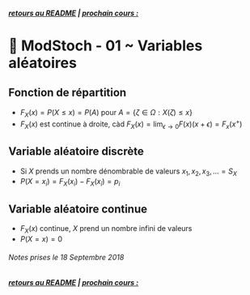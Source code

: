 ##### [retours au README](./README.md) | [prochain cours : ](./)

# 🎲 ModStoch - 01 ~ Variables aléatoires

## Fonction de répartition

- $F_X(x)=P(X\leq x)=P(A)$ pour $A=\{\zeta\in\Omega:X(\zeta)\leq x\}$
- $F_X(x)$ est continue à droite, càd $F_X(x)=\lim_{\epsilon\rightarrow 0}F(x)(x+\epsilon)=F_x(x^+)$

## Variable aléatoire discrète

- Si $X$ prends un nombre dénombrable de valeurs ${x_1, x_2, x_3, ...}=S_X$
- $P(X=x_i)=F_X(x_i)-F_X(x_\bar{i})=p_i$

## Variable aléatoire continue

- $F_X(x)$ continue, $X$ prend un nombre infini de valeurs
- $P(X=x)=0$

###### Notes prises le 18 Septembre 2018

##### [retours au README](./README.md) | [prochain cours : ](./)

